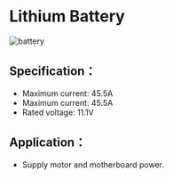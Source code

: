 # Lithium Battery
![battery](https://user-images.githubusercontent.com/90759989/138540637-e10a1327-18ef-4c9d-ba5a-b39e2d441fac.png)
## Specification：
- Maximum current: 45.5A
- Maximum current: 45.5A
- Rated voltage: 11.1V

## Application：
- Supply motor and motherboard power.





